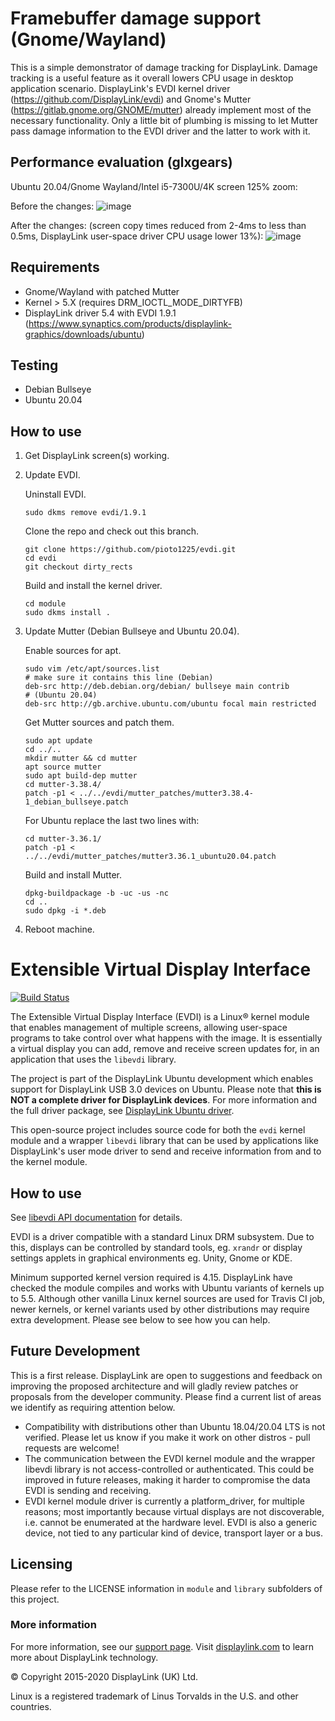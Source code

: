 # Framebuffer damage support (Gnome/Wayland)

This is a simple demonstrator of damage tracking for DisplayLink. Damage tracking is a useful feature as it overall lowers CPU usage in desktop application scenario. DisplayLink's EVDI kernel driver (https://github.com/DisplayLink/evdi) and Gnome's Mutter (https://gitlab.gnome.org/GNOME/mutter) already implement most of the necessary functionality. Only a little bit of plumbing is missing to let Mutter pass damage information to the EVDI driver and the latter to work with it. 

## Performance evaluation (glxgears)
Ubuntu 20.04/Gnome Wayland/Intel i5-7300U/4K screen 125% zoom:

Before the changes:
![image](https://user-images.githubusercontent.com/32467004/120087077-dbeccf00-c0dc-11eb-95f6-8e7007184559.png)

After the changes: 
(screen copy times reduced from 2-4ms to less than 0.5ms, DisplayLink user-space driver CPU usage lower 13%):
![image](https://user-images.githubusercontent.com/32467004/120087028-5a953c80-c0dc-11eb-8aa4-5246dea2c165.png)

## Requirements
* Gnome/Wayland with patched Mutter
* Kernel > 5.X (requires DRM_IOCTL_MODE_DIRTYFB)
* DisplayLink driver 5.4 with EVDI 1.9.1 (https://www.synaptics.com/products/displaylink-graphics/downloads/ubuntu)

## Testing
* Debian Bullseye 
* Ubuntu 20.04

## How to use

1. Get DisplayLink screen(s) working.

2. Update EVDI.

   Uninstall EVDI.
   ```
   sudo dkms remove evdi/1.9.1
   ```

   Clone the repo and check out this branch.
   ```
   git clone https://github.com/pioto1225/evdi.git
   cd evdi
   git checkout dirty_rects
   ```

   Build and install the kernel driver.

   ``` 
   cd module
   sudo dkms install .
   ```

3. Update Mutter (Debian Bullseye and Ubuntu 20.04).

   Enable sources for apt.
   ```
   sudo vim /etc/apt/sources.list
   # make sure it contains this line (Debian)
   deb-src http://deb.debian.org/debian/ bullseye main contrib
   # (Ubuntu 20.04)
   deb-src http://gb.archive.ubuntu.com/ubuntu focal main restricted
   ```

   Get Mutter sources and patch them.
   ```
   sudo apt update
   cd ../..
   mkdir mutter && cd mutter
   apt source mutter
   sudo apt build-dep mutter
   cd mutter-3.38.4/
   patch -p1 < ../../evdi/mutter_patches/mutter3.38.4-1_debian_bullseye.patch
   ```

   For Ubuntu replace the last two lines with:
   ```
   cd mutter-3.36.1/
   patch -p1 < ../../evdi/mutter_patches/mutter3.36.1_ubuntu20.04.patch
   ```

   Build and install Mutter.
   ```
   dpkg-buildpackage -b -uc -us -nc
   cd ..
   sudo dpkg -i *.deb
   ```

4. Reboot machine.
     

# Extensible Virtual Display Interface

[![Build Status](https://travis-ci.org/DisplayLink/evdi.svg?branch=devel)](https://travis-ci.org/DisplayLink/evdi)

The Extensible Virtual Display Interface (EVDI) is a Linux&reg; kernel module that enables management of multiple screens, allowing user-space programs to take control over what happens with the image. It is essentially a virtual display you can add, remove and receive screen updates for, in an application that uses the `libevdi` library.

The project is part of the DisplayLink Ubuntu development which enables support for DisplayLink USB 3.0 devices on Ubuntu. Please note that **this is NOT a complete driver for DisplayLink devices**. For more information and the full driver package, see [DisplayLink Ubuntu driver](http://www.displaylink.com/downloads/ubuntu.php).

This open-source project includes source code for both the `evdi` kernel module and a wrapper `libevdi` library that can be used by applications like DisplayLink's user mode driver to send and receive information from and to the kernel module.

## How to use

See [libevdi API documentation](https://displaylink.github.io/evdi) for details.

EVDI is a driver compatible with a standard Linux DRM subsystem. Due to this, displays can be controlled by standard tools, eg. `xrandr` or display settings applets in graphical environments eg. Unity, Gnome or KDE.

Minimum supported kernel version required is 4.15. DisplayLink have checked the module compiles and works with Ubuntu variants of kernels up to 5.5. Although other vanilla Linux kernel sources are used for Travis CI job, newer kernels, or kernel variants used by other distributions may require extra development. Please see below to see how you can help.

## Future Development

This is a first release. DisplayLink are open to suggestions and feedback on improving the proposed architecture and will gladly review patches or proposals from the developer community. Please find a current list of areas we identify as requiring attention below.

- Compatibility with distributions other than Ubuntu 18.04/20.04 LTS is not verified. Please let us know if you make it work on other distros - pull requests are welcome!
- The communication between the EVDI kernel module and the wrapper libevdi library is not access-controlled or authenticated. This could be improved in future releases, making it harder to compromise the data EVDI is sending and receiving.
- EVDI kernel module driver is currently a platform_driver, for multiple reasons; most importantly because virtual displays are not discoverable, i.e. cannot be enumerated at the hardware level. EVDI is also a generic device, not tied to any particular kind of device, transport layer or a bus.

## Licensing

Please refer to the LICENSE information in `module` and `library` subfolders of this project.

### More information

For more information, see our [support page](http://support.displaylink.com). Visit [displaylink.com](http://displaylink.com) to learn more about DisplayLink technology.

&copy; Copyright 2015-2020 DisplayLink (UK) Ltd.

Linux is a registered trademark of Linus Torvalds in the U.S. and other countries.
